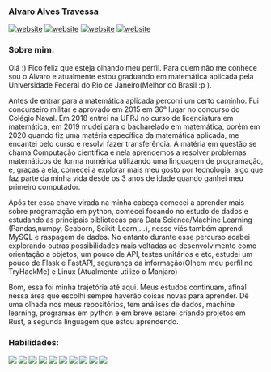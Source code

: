 ### Alvaro Alves Travessa

<a href="https://www.linkedin.com/in/alvaroat19/"><img src="https://img.shields.io/static/v1?label=&labelColor=505050&message=LinkedIn&color=%230076D6&style=flat&logo=linkedin&logoColor=%230076D6" alt="website"/></a>
<a href="https://www.instagram.com/alvaroat.19/"><img src="https://img.shields.io/static/v1?label=&labelColor=white&message=Instagram&color=5b0000&style=flat&logo=instagram&logoColor=%ff0000" alt="website"/></a>
<a href="https://tryhackme.com/p/bannager"><img src="https://img.shields.io/static/v1?label=&labelColor=white&message=TryHackMe&color=black&style=flat&logo=tryhackme&logoColor=black" alt="website"/></a>
<a href="https://www.hackerrank.com/Alvaroalves11"><img src="https://img.shields.io/static/v1?label=&labelColor=505050&message=HackerRank&color=gray&style=flat&logo=hackerrank&logoColor=green" alt="website"/></a>

### Sobre mim:
Olá :) Fico feliz que esteja olhando meu perfil. 
Para quem não me conhece sou o Alvaro e atualmente estou graduando em matemática aplicada pela Universidade Federal do Rio de Janeiro(Melhor do Brasil :p ).

Antes de entrar para a matemática aplicada percorri um certo caminho. Fui concurseiro militar e aprovado em 2015 em 36° lugar no concurso do Colégio Naval. Em 2018 entrei na UFRJ no curso de licenciatura em matemática, em 2019 mudei para o bacharelado em matemática, porém em 2020 quando fiz uma matéria específica da matemática aplicada, me encantei pelo curso e resolvi fazer transferência.
A matéria em questão se chama Computação científica e nela aprendemos a resolver problemas matemáticos de forma numérica utilizando uma linguagem de programação, e, graças a ela, comecei a explorar mais meu gosto por tecnologia, algo que faz parte da minha vida desde os 3 anos  de idade quando ganhei meu primeiro computador.

Após ter essa chave virada na minha cabeça comecei a aprender mais sobre programação em python, comecei focando no estudo de dados e estudando as principais bibliotecas para Data Science/Machine Learning (Pandas,numpy, Seaborn, Scikit-Learn,...), nesse viés também aprendi MySQL e raspagem de dados. No entanto durante esse percurso acabei explorando outras possibilidades mais voltadas ao desenvolvimento como orientação a objetos, um pouco de API, testes unitários e etc, estudei um pouco de Flask e FastAPI, segurança da informação(Olhem meu perfil no TryHackMe)  e Linux (Atualmente utilizo o Manjaro)

Bom, essa foi minha trajetória até aqui. Meus estudos continuam, afinal nessa área que escolhi sempre haverão coisas novas para aprender. Dê uma olhada nos meus repositórios, tem análises de dados, machine learning, programas em python e em breve estarei criando projetos em Rust, a segunda linguagem que estou aprendendo.

### Habilidades:
<img src="https://img.shields.io/static/v1?label=&labelColor=white&message=Python&color=&style=flat&logo=Python&logoColor=yellow"></a>
<img src="https://img.shields.io/static/v1?label=&labelColor=white&message=Pandas&color=&style=flat&logo=Pandas&logoColor=black"></a>
<img src="https://img.shields.io/static/v1?label=&labelColor=white&message=numpy&color=&style=flat&logo=numpy&logoColor=orange"></a>
<img src="https://img.shields.io/static/v1?label=&labelColor=white&message=Matplotlib&color=&style=flat"></a>
<img src="https://img.shields.io/static/v1?label=&labelColor=white&message=Seaborn&color=&style=flat&logo=Seaborn&logoColor=black"></a>
<img src="https://img.shields.io/static/v1?label=&labelColor=white&message=Scikit-learn&color=&style=flat&logo=scikit-learn&logoColor=orange"></a>
<img src="https://img.shields.io/static/v1?label=&labelColor=white&message=Jupyter%20Notebook&color=&style=flat&logo=jupyter&logoColor=orange"></a>
<img src="https://img.shields.io/static/v1?label=&labelColor=white&message=tkinter&color=&style=flat&logo=tcltk&logoColor=orange"></a>
<img src="https://img.shields.io/static/v1?label=&labelColor=white&message=Linux&color=&style=flat&logo=linux&logoColor=black"></a>
<img src="https://img.shields.io/static/v1?label=&labelColor=white&message=MySQL&color=&style=flat&logo=MySQL&logoColor=5b0000"></a>
